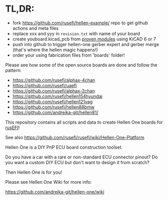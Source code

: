 # TL,DR: 

* fork https://github.com/rusefi/hellen-example/ repo to get github actions and meta files
* replace xxx and yyy in ``revision.txt`` with name of your board
* create youboard.kicad_pcb from [proven modules](https://github.com/andreika-git/hellen-one/tree/master/modules) using KiCAD 6 or 7
* push into github to trigger hellen-one gerber expert and gerber merge (that's where the hellen magic happens!)
* order your using fabrication files from 'boards' folder!

Please see how some of the open source boards are done and follow the pattern:

* https://github.com/rusefi/alphax-4chan
* https://github.com/rusefi/uaefi
* https://github.com/rusefi/alphax-2chan
* https://github.com/rusefi/hellen154hyundai
* https://github.com/rusefi/hellen121vag
* https://github.com/rusefi/hellen88bmw
* https://github.com/andreika-git/hellen81/

This repository contains all scripts and data to create Hellen One boards for [rusEFI](https://github.com/rusefi/rusefi)!

See also https://github.com/rusefi/rusefi/wiki/Hellen-One-Platform

Hellen One is a DIY PnP ECU board construction toolset.

Do you have a car with a rare or non-standard ECU connector pinout?
Do you want a custom DIY ECU but don't want to design it from scratch?

Then Hellen One is for you!

Please see Hellen One Wiki for more info:

https://github.com/andreika-git/hellen-one/wiki

